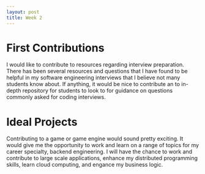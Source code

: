 ```yaml
---
layout: post
title: Week 2
---
```



# First Contributions

I would like to contribute to resources regarding interview preparation. There has been several resources and questions that I have found to be helpful in my software engineering interviews that I believe not many students know about. If anything, it would be nice to contribute an to in-depth repository for students to look to for guidance on questions commonly asked for coding interviews.


# Ideal Projects

Contributing to a game or game engine would sound pretty exciting. It would give me the opportunity to work and learn on a range of topics for my career specialty, backend engineering. I will have the chance to work and contribute to large scale applications, enhance my distributed programming skills, learn cloud computing, and engance my business logic. 
